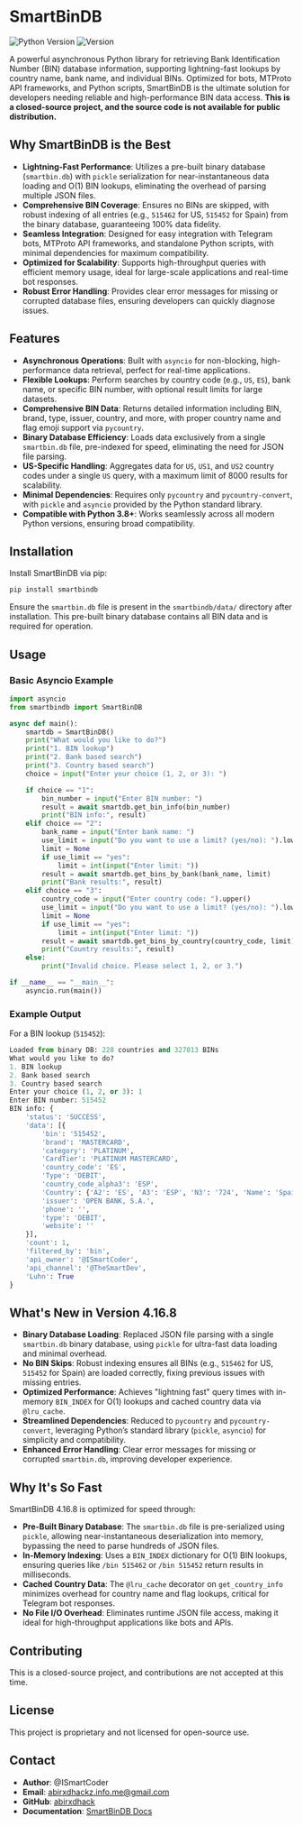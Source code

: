 # SmartBinDB

![Python Version](https://img.shields.io/badge/Python-3.8%2B-blue)
![Version](https://img.shields.io/badge/Version-4.16.8-green)

A powerful asynchronous Python library for retrieving Bank Identification Number (BIN) database information, supporting lightning-fast lookups by country name, bank name, and individual BINs. Optimized for bots, MTProto API frameworks, and Python scripts, SmartBinDB is the ultimate solution for developers needing reliable and high-performance BIN data access. **This is a closed-source project, and the source code is not available for public distribution.**

## Why SmartBinDB is the Best

- **Lightning-Fast Performance**: Utilizes a pre-built binary database (`smartbin.db`) with `pickle` serialization for near-instantaneous data loading and O(1) BIN lookups, eliminating the overhead of parsing multiple JSON files.
- **Comprehensive BIN Coverage**: Ensures no BINs are skipped, with robust indexing of all entries (e.g., `515462` for US, `515452` for Spain) from the binary database, guaranteeing 100% data fidelity.
- **Seamless Integration**: Designed for easy integration with Telegram bots, MTProto API frameworks, and standalone Python scripts, with minimal dependencies for maximum compatibility.
- **Optimized for Scalability**: Supports high-throughput queries with efficient memory usage, ideal for large-scale applications and real-time bot responses.
- **Robust Error Handling**: Provides clear error messages for missing or corrupted database files, ensuring developers can quickly diagnose issues.

## Features

- **Asynchronous Operations**: Built with `asyncio` for non-blocking, high-performance data retrieval, perfect for real-time applications.
- **Flexible Lookups**: Perform searches by country code (e.g., `US`, `ES`), bank name, or specific BIN number, with optional result limits for large datasets.
- **Comprehensive BIN Data**: Returns detailed information including BIN, brand, type, issuer, country, and more, with proper country name and flag emoji support via `pycountry`.
- **Binary Database Efficiency**: Loads data exclusively from a single `smartbin.db` file, pre-indexed for speed, eliminating the need for JSON file parsing.
- **US-Specific Handling**: Aggregates data for `US`, `US1`, and `US2` country codes under a single `US` query, with a maximum limit of 8000 results for scalability.
- **Minimal Dependencies**: Requires only `pycountry` and `pycountry-convert`, with `pickle` and `asyncio` provided by the Python standard library.
- **Compatible with Python 3.8+**: Works seamlessly across all modern Python versions, ensuring broad compatibility.

## Installation

Install SmartBinDB via pip:

```bash
pip install smartbindb
```

Ensure the `smartbin.db` file is present in the `smartbindb/data/` directory after installation. This pre-built binary database contains all BIN data and is required for operation.

## Usage

### Basic Asyncio Example
```python
import asyncio
from smartbindb import SmartBinDB

async def main():
    smartdb = SmartBinDB()
    print("What would you like to do?")
    print("1. BIN lookup")
    print("2. Bank based search")
    print("3. Country based search")
    choice = input("Enter your choice (1, 2, or 3): ")

    if choice == "1":
        bin_number = input("Enter BIN number: ")
        result = await smartdb.get_bin_info(bin_number)
        print("BIN info:", result)
    elif choice == "2":
        bank_name = input("Enter bank name: ")
        use_limit = input("Do you want to use a limit? (yes/no): ").lower()
        limit = None
        if use_limit == "yes":
            limit = int(input("Enter limit: "))
        result = await smartdb.get_bins_by_bank(bank_name, limit)
        print("Bank results:", result)
    elif choice == "3":
        country_code = input("Enter country code: ").upper()
        use_limit = input("Do you want to use a limit? (yes/no): ").lower()
        limit = None
        if use_limit == "yes":
            limit = int(input("Enter limit: "))
        result = await smartdb.get_bins_by_country(country_code, limit)
        print("Country results:", result)
    else:
        print("Invalid choice. Please select 1, 2, or 3.")

if __name__ == "__main__":
    asyncio.run(main())
```

### Example Output
For a BIN lookup (`515452`):
```python
Loaded from binary DB: 228 countries and 327013 BINs
What would you like to do?
1. BIN lookup
2. Bank based search
3. Country based search
Enter your choice (1, 2, or 3): 1
Enter BIN number: 515452
BIN info: {
    'status': 'SUCCESS',
    'data': [{
        'bin': '515452',
        'brand': 'MASTERCARD',
        'category': 'PLATINUM',
        'CardTier': 'PLATINUM MASTERCARD',
        'country_code': 'ES',
        'Type': 'DEBIT',
        'country_code_alpha3': 'ESP',
        'Country': {'A2': 'ES', 'A3': 'ESP', 'N3': '724', 'Name': 'Spain', 'Cont': 'Europe'},
        'issuer': 'OPEN BANK, S.A.',
        'phone': '',
        'type': 'DEBIT',
        'website': ''
    }],
    'count': 1,
    'filtered_by': 'bin',
    'api_owner': '@ISmartCoder',
    'api_channel': '@TheSmartDev',
    'Luhn': True
}
```

## What's New in Version 4.16.8

- **Binary Database Loading**: Replaced JSON file parsing with a single `smartbin.db` binary database, using `pickle` for ultra-fast data loading and minimal overhead.
- **No BIN Skips**: Robust indexing ensures all BINs (e.g., `515462` for US, `515452` for Spain) are loaded correctly, fixing previous issues with missing entries.
- **Optimized Performance**: Achieves "lightning fast" query times with in-memory `BIN_INDEX` for O(1) lookups and cached country data via `@lru_cache`.
- **Streamlined Dependencies**: Reduced to `pycountry` and `pycountry-convert`, leveraging Python’s standard library (`pickle`, `asyncio`) for simplicity and compatibility.
- **Enhanced Error Handling**: Clear error messages for missing or corrupted `smartbin.db`, improving developer experience.

## Why It's So Fast

SmartBinDB 4.16.8 is optimized for speed through:
- **Pre-Built Binary Database**: The `smartbin.db` file is pre-serialized using `pickle`, allowing near-instantaneous deserialization into memory, bypassing the need to parse hundreds of JSON files.
- **In-Memory Indexing**: Uses a `BIN_INDEX` dictionary for O(1) BIN lookups, ensuring queries like `/bin 515462` or `/bin 515452` return results in milliseconds.
- **Cached Country Data**: The `@lru_cache` decorator on `get_country_info` minimizes overhead for country name and flag lookups, critical for Telegram bot responses.
- **No File I/O Overhead**: Eliminates runtime JSON file access, making it ideal for high-throughput applications like bots and APIs.

## Contributing
This is a closed-source project, and contributions are not accepted at this time.

## License
This project is proprietary and not licensed for open-source use.

## Contact
- **Author**: @ISmartCoder
- **Email**: abirxdhackz.info.me@gmail.com
- **GitHub**: [abirxdhack](https://github.com/abirxdhack)
- **Documentation**: [SmartBinDB Docs](https://abirxdhack.github.io/SmartBinDBDocs/)

